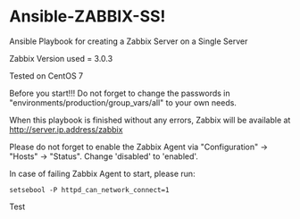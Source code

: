 # Ansible-ZABBIX-SS!
Ansible Playbook for creating a Zabbix Server on a Single Server

Zabbix Version used = 3.0.3

Tested on CentOS 7

Before you start!!! Do not forget to change the passwords in "environments/production/group_vars/all" to your own needs.

When this playbook is finished without any errors, Zabbix will be available at http://server.ip.address/zabbix

Please do not forget to enable the Zabbix Agent via "Configuration" -> "Hosts" -> "Status". Change 'disabled' to 'enabled'.

In case of failing Zabbix Agent to start, please run:
```
setsebool -P httpd_can_network_connect=1
```
Test
